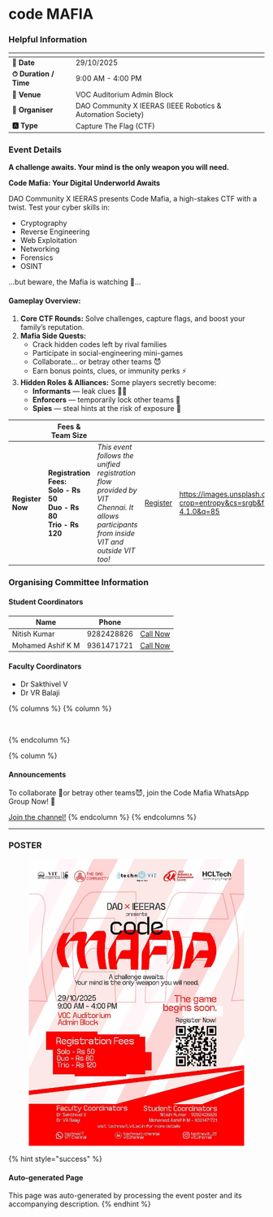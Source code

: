 # code MAFIA

### Helpful Information

<table data-view="cards"><thead><tr><th></th><th></th></tr></thead><tbody><tr><td><strong>📅 Date</strong></td><td>29/10/2025</td></tr><tr><td><strong>⏱ Duration / Time</strong></td><td>9:00 AM - 4:00 PM</td></tr><tr><td><strong>📍 Venue</strong></td><td>VOC Auditorium Admin Block</td></tr><tr><td><strong>👤 Organiser</strong></td><td>DAO Community X IEERAS (IEEE Robotics &#x26; Automation Society)</td></tr><tr><td><strong>🅰️ Type</strong></td><td>Capture The Flag (CTF)</td></tr></tbody></table>

### Event Details

**A challenge awaits. Your mind is the only weapon you will need.**

**Code Mafia: Your Digital Underworld Awaits**

DAO Community X IEERAS presents Code Mafia, a high-stakes CTF with a twist. Test your cyber skills in:

* Cryptography
* Reverse Engineering
* Web Exploitation
* Networking
* Forensics
* OSINT

...but beware, the Mafia is watching 👀...

#### Gameplay Overview:

1. **Core CTF Rounds:** Solve challenges, capture flags, and boost your family’s reputation.
2. **Mafia Side Quests:**
   * Crack hidden codes left by rival families
   * Participate in social-engineering mini-games
   * Collaborate… or betray other teams 😈
   * Earn bonus points, clues, or immunity perks ⚡
3. **Hidden Roles & Alliances:** Some players secretly become:
   * **Informants** — leak clues 🕵‍♂
   * **Enforcers** — temporarily lock other teams 🚫
   * **Spies** — steal hints at the risk of exposure 👤

<table data-card-size="large" data-view="cards" data-full-width="false"><thead><tr><th></th><th>Fees &#x26; Team Size</th><th></th><th></th><th data-hidden data-card-cover data-type="image">Cover image</th></tr></thead><tbody><tr><td><h4>Register Now</h4></td><td><strong>Registration Fees:</strong><br><strong>Solo - Rs 50</strong><br><strong>Duo - Rs 80</strong><br><strong>Trio - Rs 120</strong></td><td><em>This event follows the unified registration flow provided by VIT Chennai. It allows participants from inside VIT and outside VIT too!</em></td><td><a href="https://chennaievents.vit.ac.in/technovit/" class="button primary" data-icon="rocket-launch">Register</a></td><td><a href="https://images.unsplash.com/photo-1607000975574-0b425df6975a?crop=entropy&#x26;cs=srgb&#x26;fm=jpg&#x26;ixid=M3wxOTcwMjR8MHwxfHNlYXJjaHwxfHxnbyUyMGZvciUyMGl0fGVufDB8fHx8MTc2MTMwMTA2N3ww&#x26;ixlib=rb-4.1.0&#x26;q=85">https://images.unsplash.com/photo-1607000975574-0b425df6975a?crop=entropy&#x26;cs=srgb&#x26;fm=jpg&#x26;ixid=M3wxOTcwMjR8MHwxfHNlYXJjaHwxfHxnbyUyMGZvciUyMGl0fGVufDB8fHx8MTc2MTMwMTA2N3ww&#x26;ixlib=rb-4.1.0&#x26;q=85</a></td></tr></tbody></table>

### Organising Committee Information

#### Student Coordinators

<table data-card-size="large" data-view="cards"><thead><tr><th>Name</th><th>Phone</th><th></th></tr></thead><tbody><tr><td>Nitish Kumar</td><td>9282428826</td><td><a href="tel:9282428826" class="button secondary">Call Now</a></td></tr><tr><td>Mohamed Ashif K M</td><td>9361471721</td><td><a href="tel:9361471721" class="button secondary">Call Now</a></td></tr></tbody></table>

#### Faculty Coordinators

* Dr Sakthivel V
* Dr VR Balaji

{% columns %}
{% column %}
<figure><img src="https://images.unsplash.com/photo-1650897877751-4446f52a0cb3?crop=entropy&#x26;cs=srgb&#x26;fm=jpg&#x26;ixid=M3wxOTcwMjR8MHwxfHNlYXJjaHw2fHxhbm5vdW5jZW1lbnR8ZW58MHx8fHwxNzYxMjQ2MzUxfDA&#x26;ixlib=rb-4.1.0&#x26;q=85" alt=""><figcaption></figcaption></figure>
{% endcolumn %}

{% column %}
#### Announcements

To collaborate 🤝or betray other teams😈, join the Code Mafia WhatsApp Group Now! 👊

<a href="https://chat.whatsapp.com/BhPNDHQbZkLINUSHR84xxa" class="button primary" data-icon="bullhorn">Join the channel!</a>
{% endcolumn %}
{% endcolumns %}

***

### POSTER

<figure><img src="../../.gitbook/assets/image (5) (1).png" alt=""><figcaption></figcaption></figure>

{% hint style="success" %}
#### Auto-generated Page

This page was auto-generated by processing the event poster and its accompanying description.
{% endhint %}

